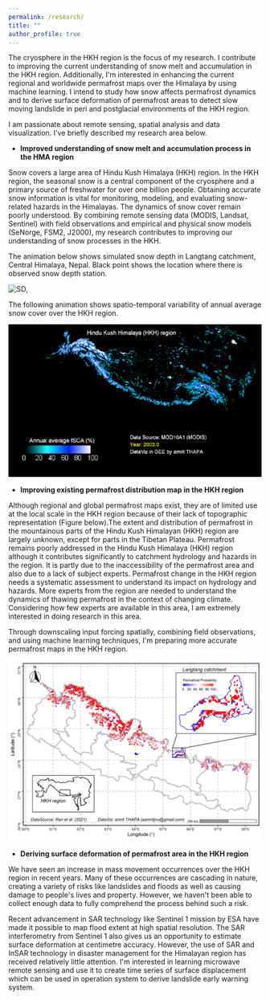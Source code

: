 ```yaml
---
permalink: /research/
title: ""
author_profile: true
---
```


The cryosphere in the HKH region is the focus of my research. I contribute to improving the current understanding of snow melt and accumulation in the HKH region.
Additionally, I'm interested in enhancing the current regional and worldwide permafrost maps over the Himalaya by using machine learning. I intend to study  how snow affects permafrost dynamics and to derive surface deformation of permafrost areas to detect slow moving landslide in peri and postglacial environments of the HKH region.

I am passionate about remote sensing, spatial analysis and data visualization.
I've briefly described my research area below.

- **Improved understanding of snow melt and accumulation process in the HMA region**

Snow covers a large area of Hindu Kush Himalaya (HKH) region. In the HKH region, the seasonal snow is a central component of the cryosphere and a primary source of freshwater for over one billion people. Obtaining accurate snow information is vital for monitoring, modeling, and evaluating snow-related hazards in the Himalayas. The dynamics of snow cover remain poorly understood. By combining remote sensing data (MODIS, Landsat, Sentinel) with field observations and empirical and physical snow models (SeNorge, FSM2, J2000), my research contributes to improving our understanding of snow processes in the HKH.

The animation below shows simulated snow depth in Langtang catchment, Central Himalaya, Nepal. Black point shows the location where there is observed snow depth station.

![SD](/images/seNorge_snow_depth.gif), 

The following animation shows spatio-temporal variability of annual average snow cover over the HKH region.

![hkhsd](/images/hkh_annual_fsca_mod10a1.gif)


- **Improving existing permafrost distribution map in the HKH region**

Although regional and global permafrost maps exist, they are of limited use at the local scale in the HKH region because of their lack of topographic representation (Figure below).The extent and distribution of permafrost in the mountainous parts of the Hindu Kush Himalayan (HKH) region are largely unknown, except for parts in the Tibetan Plateau. Permafrost remains poorly addressed in the Hindu Kush Himalaya (HKH) region although it contributes significantly to catchment hydrology and hazards in the region. It is partly due to the inaccessibility of the permafrost area and also due to a lack of subject experts. Permafrost change in the HKH region needs a systematic assessment to understand its impact on hydrology and hazards. More experts from the region are needed to understand the dynamics of thawing permafrost in the context of changing climate. Considering how few experts are available in this area, I am extremely interested in doing research in this area.

Through downscaling input forcing spatially, combining field observations, and using machine learning techniques, I'm preparing more accurate permafrost maps in the HKH region.


![Book logo](/images/306951155_5775285202516503_5596118770848548150_n.jpg)

- **Deriving surface deformation of permafrost area in the HKH region**

We have seen an increase in mass movement occurrences over the HKH region in recent years. Many of these occurrences are cascading in nature, creating a variety of risks like landslides and floods as well as causing damage to people's lives and property. However, we haven't been able to collect enough data to fully comprehend the process behind such a risk.

Recent advancement in SAR technology like Sentinel 1 mission by ESA have made it possible to map flood extent at high spatial resolution. The SAR interferometry from Sentinel 1 also gives us an opportunity to estimate surface deformation at centimetre accuracy. However, the use of SAR and InSAR technology in disaster management for the Himalayan region has received relatively little attention. I'm interested in learning microwave remote sensing and use it to create time series of surface displacement which can be used in operation system to derive landslide early warning system.

